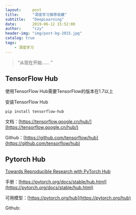 ```yaml
---
layout:     post
title:      "深度学习推荐收藏"
subtitle:   "DeepLearning"
date:       2019-06-12 15:52:00
author:     "czy"
header-img: "img/post-bg-2015.jpg"
catalog: true
tags:
    - 深度学习
---
```


> “从现在开始...... ”

## TensorFlow Hub

使用TensorFlow Hub需要TensorFlow的版本在1.7以上

安装TensorFlow Hub

```
pip install tensorflow-hub
```

文档：[https://tensorflow.google.cn/hub/](https://tensorflow.google.cn/hub/)

Github：[https://github.com/tensorflow/hub](https://github.com/tensorflow/hub)

## Pytorch Hub

[Towards Reproducible Research with PyTorch Hub](https://pytorch.org/blog/towards-reproducible-research-with-pytorch-hub/)

手册：[https://pytorch.org/docs/stable/hub.html](https://pytorch.org/docs/stable/hub.html)

可用模型：[https://pytorch.org/hub](https://pytorch.org/hub)

Github:[]()


